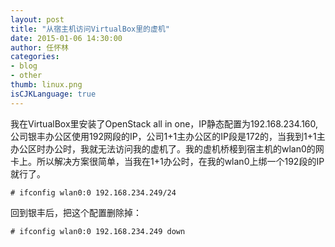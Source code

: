 ```yaml
---
layout: post
title: "从宿主机访问VirtualBox里的虚机"
date: 2015-01-06 14:30:00
author: 任怀林
categories: 
- blog
- other
thumb: linux.png
isCJKLanguage: true
---
```


我在VirtualBox里安装了OpenStack all in one，IP静态配置为192.168.234.160,公司银丰办公区使用192网段的IP，公司1+1主办公区的IP段是172的，当我到1+1主办公区时办公时，我就无法访问我的虚机了。我的虚机桥椄到宿主机的wlan0的网卡上。所以解决方案很简单，当我在1+1办公时，在我的wlan0上绑一个192段的IP就行了。

```
# ifconfig wlan0:0 192.168.234.249/24
```

回到银丰后，把这个配置删除掉：     

```
# ifconfig wlan0:0 192.168.234.249 down
```
